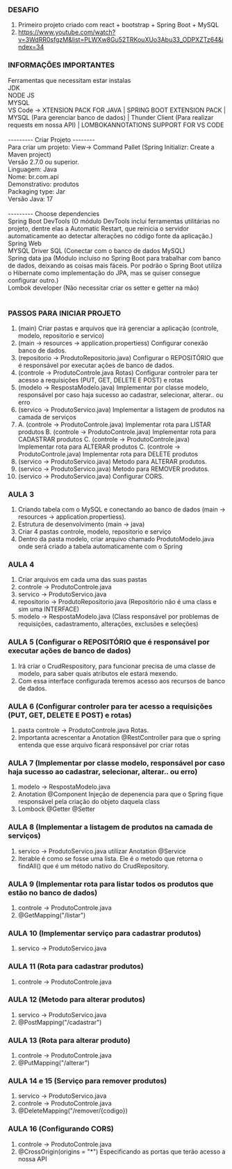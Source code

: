 ### DESAFIO
1. Primeiro projeto criado com react + bootstrap + Spring Boot + MySQL
2. https://www.youtube.com/watch?v=3WdRR0sfgzM&list=PLWXw8Gu52TRKouXUo3Abu33_ODPXZTz64&index=34

### INFORMAÇÕES IMPORTANTES

Ferramentas que necessitam estar instalas<br>
JDK<br>
NODE JS<br>
MYSQL <br>
VS Code -> XTENSION PACK FOR JAVA | SPRING BOOT EXTENSION PACK | MYSQL (Para gerenciar banco de dados) | Thunder Client (Para realizar requests em nossa API) | LOMBOKANNOTATIONS SUPPORT FOR VS CODE <br>
<br>
--------- Criar Projeto --------<br>
Para criar um projeto: View-> Command Pallet (Spring Initializr: Create a Maven project) <br>
Versão 2.7.0 ou superior.<br>
Linguagem: Java<br>
Nome: br.com.api<br>
Demonstrativo: produtos<br>
Packaging type: Jar<br>
Versão Java: 17<br>
<br>
--------- Choose dependencies<br>
Spring Boot DevTools (O módulo DevTools inclui ferramentas utilitárias no projeto, dentre elas a Automatic Restart, que reinicia o servidor automaticamente ao detectar alterações no código fonte da aplicação.)<br>
Spring Web<br>
MYSQL Driver SQL (Conectar com o banco de dados MySQL)<br>
Spring data jpa (Módulo incluiso no Spring Boot para trabalhar com banco de dados, deixando as coisas mais fáceis. Por podrão o Spring Boot utiliza o Hibernate como implementação do JPA, mas se quiser consegue configurar outro.)<br>
Lombok developer (Não necessitar criar os setter e getter na mão)<br>
<br>

### PASSOS PARA INICIAR PROJETO
1. (main) Criar pastas e arquivos que irá gerenciar a aplicação (controle, modelo, repositorio e servico)
2. (main -> resources -> application.propertiess) Configurar conexão banco de dados.
3. (repositorio -> ProdutoRepositorio.java) Configurar o REPOSITÓRIO que é responsável por executar ações de banco de dados.
4. (controle -> ProdutoControle.java Rotas) Configurar controler para ter acesso a requisições (PUT, GET, DELETE E POST) e rotas
5. (modelo -> RespostaModelo.java) Implementar por classe modelo, responsável por caso haja sucesso ao cadastrar, selecionar, alterar.. ou erro
6. (servico -> ProdutoServico.java) Implementar a listagem de produtos na camada de serviços
7. A. (controle -> ProdutoControle.java) Implementar rota para LISTAR produtos
   B. (controle -> ProdutoControle.java) Implementar rota para CADASTRAR produtos
   C. (controle -> ProdutoControle.java) Implementar rota para ALTERAR produtos
   C. (controle -> ProdutoControle.java) Implementar rota para DELETE produtos
8. (servico -> ProdutoServico.java) Metodo para ALTERAR produtos.
9. (servico -> ProdutoServico.java) Metodo para REMOVER produtos.
10. (servico -> ProdutoServico.java) Configurar CORS.

### AULA 3
1. Criando tabela com o MySQL e conectando ao banco de dados (main -> resources -> application.propertiess).
2. Estrutura de desenvolvimento (main -> java)
3. Criar 4 pastas controle, modelo, repositorio e serviço
4. Dentro da pasta modelo, criar arquivo chamado ProdutoModelo.java onde será criado a tabela automaticamente com o Spring

### AULA 4
1. Criar arquivos em cada uma das suas pastas
2. controle -> ProdutoControle.java
3. servico -> ProdutoServico.java
4. repositorio -> ProdutoRepositorio.java (Repositório não é uma class e sim uma INTERFACE)
5. modelo -> RespostaModelo.java (Class responsável por problemas de requisições, cadastramento, alterações, exclusões e seleções)

### AULA 5 (Configurar o REPOSITÓRIO que é responsável por executar ações de banco de dados)
1. Irá criar o CrudRespository, para funcionar precisa de uma classe de modelo, para saber quais atributos ele estará mexendo.
2. Com essa interface configurada teremos acesso aos recursos de banco de dados.

### AULA 6 (Configurar controler para ter acesso a requisições (PUT, GET, DELETE E POST) e rotas)
1. pasta controle -> ProdutoControle.java Rotas.
2. Importanta acrescentar a Anotation @RestController para que o spring entenda que esse arquivo ficará responsável por criar rotas

### AULA 7 (Implementar por classe modelo, responsável por caso haja sucesso ao cadastrar, selecionar, alterar.. ou erro)
1. modelo -> RespostaModelo.java
2. Anotation @Component Injeção de depenencia para que o Spring fique responsável pela criação do objeto daquela class
3. Lombock @Getter @Setter

### AULA 8 (Implementar a listagem de produtos na camada de serviços)
1. servico -> ProdutoServico.java utilizar Anotation @Service
2. Iterable é como se fosse uma lista. Ele é o metodo que retorna o findAll() que é um método nativo do CrudRepository.

### AULA 9 (Implementar rota para listar todos os produtos que estão no banco de dados)
1. controle -> ProdutoControle.java
2. @GetMapping("/listar")

### AULA 10 (Implementar serviço para cadastrar produtos)
1. servico -> ProdutoServico.java

### AULA 11 (Rota para cadastrar produtos)
1. controle -> ProdutoControle.java

### AULA 12 (Metodo para alterar produtos)
1. servico -> ProdutoServico.java
2. @PostMapping("/cadastrar")

### AULA 13 (Rota para alterar produto)
1. controle -> ProdutoControle.java
2. @PutMapping("/alterar")

### AULA 14 e 15 (Serviço para remover produtos)
1. servico -> ProdutoServico.java
2. controle -> ProdutoControle.java
3. @DeleteMapping("/remover/{codigo})

### AULA 16 (Configurando CORS)
1. controle -> ProdutoControle.java
2. @CrossOrigin(origins = "*") Especificando as portas que terão acesso a nossa API